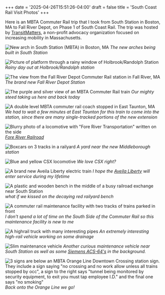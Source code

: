 +++
date = '2025-04-26T15:51:26-04:00'
draft = false
title = 'South Coast Rail Visit Photos'
+++

Here is an MBTA Commuter Rail trip that I took from South Station in Boston, MA to Fall River Depot, on
Phase 1 of South Coast Rail. The trip was hosted by [TransitMatters](https://transitmatters.org/), a non-profit
advocacy organization focused on increasing mobility in Massachusetts.

![New arch in South Station (MBTA) in Boston, MA](https://s3.us-east-1.wasabisys.com/ryan-wallace-cloud-public/scr/south_coast_rail%20-%201.jpeg)
*The new arches being built in South Station*

![Picture of platform through a rainy window of Holbrook/Randolph Station](https://s3.us-east-1.wasabisys.com/ryan-wallace-cloud-public/scr/south_coast_rail%20-%202.jpeg)
*Rainy day out at Holbrook/Randolph station*


![The view from the Fall River Depot Commuter Rail station in Fall River, MA](https://s3.us-east-1.wasabisys.com/ryan-wallace-cloud-public/scr/south_coast_rail%20-%203.jpeg)
*The brand new Fall River Depot Station*


![The purple and silver view of an MBTA Commuter Rail train](https://s3.us-east-1.wasabisys.com/ryan-wallace-cloud-public/scr/south_coast_rail%20-%204.jpeg)
*Our mighty steed taking us here and back today*

![A double level MBTA commuter rail coach stopped in East Taunton, MA](https://s3.us-east-1.wasabisys.com/ryan-wallace-cloud-public/scr/south_coast_rail%20-%206.jpeg)
*We had to wait a few minutes at East Taunton for this train to come into the station, since there are many single-tracked portions of the new extension*

![Blurry photo of a locomotive with "Fore River Transportation" written on the side](https://s3.us-east-1.wasabisys.com/ryan-wallace-cloud-public/scr/south_coast_rail%20-%207.jpeg)
*[Fore River Railroad](https://en.wikipedia.org/wiki/Fore_River_Railroad)*

![Boxcars on 3 tracks in a railyard](https://s3.us-east-1.wasabisys.com/ryan-wallace-cloud-public/scr/south_coast_rail%20-%209.jpeg)
*A yard near the new Middleborough station*

![Blue and yellow CSX locomotive](https://s3.us-east-1.wasabisys.com/ryan-wallace-cloud-public/scr/south_coast_rail%20-%2010.jpeg)
*We love CSX right?*

![A brand new Aveila Liberty electric train](https://s3.us-east-1.wasabisys.com/ryan-wallace-cloud-public/scr/south_coast_rail%20-%2013.jpeg)
*I hope the [Aveila Liberty](https://en.wikipedia.org/wiki/Avelia_Liberty) will enter service during my lifetime*

![A plastic and wooden bench in the middle of a busy railroad exchange near South Station](https://s3.us-east-1.wasabisys.com/ryan-wallace-cloud-public/scr/south_coast_rail%20-%2014.jpeg)
*what if we kissed on the decaying red railyard bench*

![A commuter rail maintenance facility with two tracks of trains parked in front](https://s3.us-east-1.wasabisys.com/ryan-wallace-cloud-public/scr/south_coast_rail%20-%2016.jpeg)
*I don't spend a lot of time on the South Side of the Commuter Rail so this maintenance facility is new to me*

![A highrail truck with many interesting pipes](https://s3.us-east-1.wasabisys.com/ryan-wallace-cloud-public/scr/south_coast_rail%20-%2017.jpeg)
*An extremely interesting high-rail vehicle working on some drainage*

![Slim maintenance vehicle](https://s3.us-east-1.wasabisys.com/ryan-wallace-cloud-public/scr/south_coast_rail%20-%2018.jpeg)
*Another curious maintenance vehicle near South Station as well as some [Siemens ACS-64's](https://en.wikipedia.org/wiki/Siemens_ACS-64) in the background.*

![3 signs are below an MBTA Orange Line Downtown Crossing station sign. They include a sign saying "no crossing and no work allow unless all trains stopped by occ", a sign to the right says "tunnel being monitored by security equipment, to exit you must tap employee I.D." and the final one says "no smoking"](https://s3.us-east-1.wasabisys.com/ryan-wallace-cloud-public/scr/south_coast_rail%20-%2019.jpeg)
*Back onto the Orange Line we go!*
